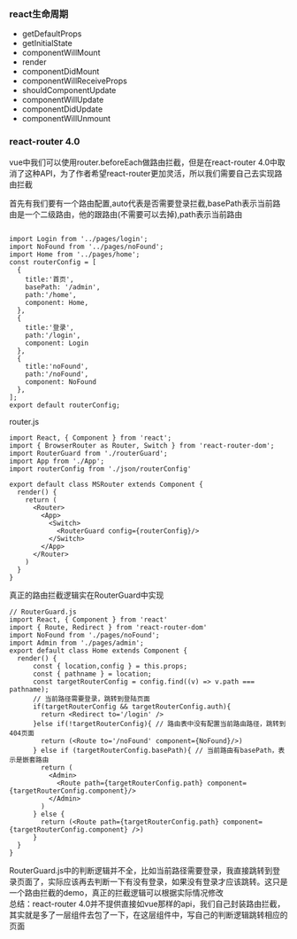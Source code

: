 ### react生命周期
 - getDefaultProps
 - getInitialState
 - componentWillMount
 - render
 - componentDidMount
 - componentWillReceiveProps
 - shouldComponentUpdate
 - componentWillUpdate
 - componentDidUpdate
 - componentWillUnmount


 ### react-router 4.0
vue中我们可以使用router.beforeEach做路由拦截，但是在react-router 4.0中取消了这种API，为了作者希望react-router更加灵活，所以我们需要自己去实现路由拦截

首先有我们要有一个路由配置,auto代表是否需要登录拦截,basePath表示当前路由是一个二级路由，他的跟路由(不需要可以去掉),path表示当前路由
```

import Login from '../pages/login';
import NoFound from '../pages/noFound';
import Home from '../pages/home';
const routerConfig = [
  {
    title:'首页',
    basePath: '/admin',
    path:'/home',
    component: Home,
  },
  {
    title:'登录',
    path:'/login',
    component: Login
  },
  {
    title:'noFound',
    path:'/noFound',
    component: NoFound
  },
];
export default routerConfig;
```

router.js
```
import React, { Component } from 'react';
import { BrowserRouter as Router, Switch } from 'react-router-dom';
import RouterGuard from './routerGuard';
import App from './App';
import routerConfig from './json/routerConfig'

export default class MSRouter extends Component {
  render() {
    return (
      <Router>
        <App>
          <Switch>
            <RouterGuard config={routerConfig}/>
          </Switch>
        </App>
      </Router>
    )
  }
}
```
真正的路由拦截逻辑实在RouterGuard中实现
```
// RouterGuard.js
import React, { Component } from 'react'
import { Route, Redirect } from 'react-router-dom'
import NoFound from './pages/noFound';
import Admin from './pages/admin';
export default class Home extends Component {
  render() {
      const { location,config } = this.props;
      const { pathname } = location;
      const targetRouterConfig = config.find((v) => v.path === pathname);
      // 当前路径需要登录，跳转到登陆页面
      if(targetRouterConfig && targetRouterConfig.auth){
        return <Redirect to='/login' />
      }else if(!targetRouterConfig){ // 路由表中没有配置当前路由路径，跳转到404页面
        return (<Route to='/noFound' component={NoFound}/>)
      } else if (targetRouterConfig.basePath){ // 当前路由有basePath，表示是嵌套路由
        return ( 
          <Admin>
            <Route path={targetRouterConfig.path} component={targetRouterConfig.component}/> 
          </Admin> 
        )
      } else {
        return (<Route path={targetRouterConfig.path} component={targetRouterConfig.component} />)
      }
  }
}
```
RouterGuard.js中的判断逻辑并不全，比如当前路径需要登录，我直接跳转到登录页面了，实际应该再去判断一下有没有登录，如果没有登录才应该跳转。这只是一个路由拦截的demo，真正的拦截逻辑可以根据实际情况修改
<br>
总结：react-router 4.0并不提供直接如vue那样的api，我们自己封装路由拦截，其实就是多了一层组件去包了一下，在这层组件中，写自己的判断逻辑跳转相应的页面


